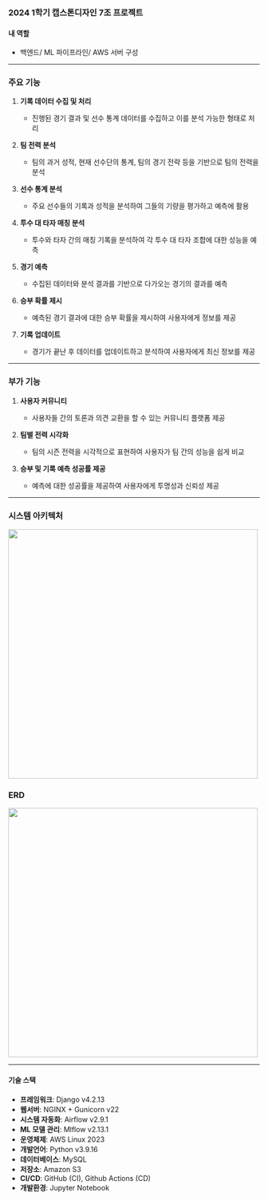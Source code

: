 ### 2024 1학기 캡스톤디자인 7조 프로젝트

#### 내 역할
- 백엔드/ ML 파이프라인/ AWS 서버 구성

---

### 주요 기능

1. **기록 데이터 수집 및 처리**
   - 진행된 경기 결과 및 선수 통계 데이터를 수집하고 이를 분석 가능한 형태로 처리

2. **팀 전력 분석**
   - 팀의 과거 성적, 현재 선수단의 통계, 팀의 경기 전략 등을 기반으로 팀의 전력을 분석

3. **선수 통계 분석**
   - 주요 선수들의 기록과 성적을 분석하여 그들의 기량을 평가하고 예측에 활용

4. **투수 대 타자 매칭 분석**
   - 투수와 타자 간의 매칭 기록을 분석하여 각 투수 대 타자 조합에 대한 성능을 예측

5. **경기 예측**
   - 수집된 데이터와 분석 결과를 기반으로 다가오는 경기의 결과를 예측

6. **승부 확률 제시**
   - 예측된 경기 결과에 대한 승부 확률을 제시하여 사용자에게 정보를 제공

7. **기록 업데이트**
   - 경기가 끝난 후 데이터를 업데이트하고 분석하여 사용자에게 최신 정보를 제공

---

### 부가 기능

1. **사용자 커뮤니티**
   - 사용자들 간의 토론과 의견 교환을 할 수 있는 커뮤니티 플랫폼 제공

2. **팀별 전력 시각화**
   - 팀의 시즌 전력을 시각적으로 표현하여 사용자가 팀 간의 성능을 쉽게 비교

3. **승부 및 기록 예측 성공률 제공**
   - 예측에 대한 성공률을 제공하여 사용자에게 투명성과 신뢰성 제공

---

### 시스템 아키텍처

<img src="https://github.com/shimyounseob/baseball-prediction-webservice/assets/97441805/06b8f09c-94bf-4b25-a486-73e710a41474" width="500">

### ERD

<img src="https://github.com/shimyounseob/baseball-prediction-webservice/assets/97441805/6cb5cd80-880e-455a-8d40-e6a6b2d7a0ef" width="500">

---

#### 기술 스택
- **프레임워크**: Django v4.2.13
- **웹서버**: NGINX + Gunicorn v22
- **시스템 자동화**: Airflow v2.9.1
- **ML 모델 관리**: Mlflow v2.13.1
- **운영체제**: AWS Linux 2023
- **개발언어**: Python v3.9.16
- **데이터베이스**: MySQL
- **저장소**: Amazon S3
- **CI/CD**: GitHub (CI), Github Actions (CD)
- **개발환경**: Jupyter Notebook

